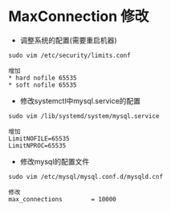 # MaxConnection 修改

* 调整系统的配置(需要重启机器)
```
sudo vim /etc/security/limits.conf

增加
* hard nofile 65535
* soft nofile 65535
```

* 修改systemctl中mysql.service的配置
```
sudo vim /lib/systemd/system/mysql.service

增加
LimitNOFILE=65535
LimitNPROC=65535
```

* 修改mysql的配置文件
```
sudo vim /etc/mysql/mysql.conf.d/mysqld.cnf

修改
max_connections        = 10000
```